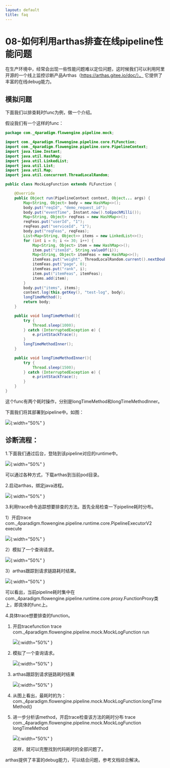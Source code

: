 ```yaml
---
layout: default
title: faq
---
```

# 08-如何利用arthas排查在线pipeline性能问题

在生产环境中，经常会出现一些性能问题难以定位问题，这时候我们可以利用阿里开源的一个线上监控诊断产品Arthas（https://arthas.gitee.io/doc/）。
它提供了丰富的在线debug能力。

## 模拟问题

下面我们以排查耗时func为例，做一个介绍。

假设我们有一个这样的func：

```java
package com._4paradigm.flowengine.pipeline.mock;

import com._4paradigm.flowengine.pipeline.core.FLFunction;
import com._4paradigm.flowengine.pipeline.core.PipelineContext;
import java.time.Instant;
import java.util.HashMap;
import java.util.LinkedList;
import java.util.List;
import java.util.Map;
import java.util.concurrent.ThreadLocalRandom;

public class MockLogFunction extends FLFunction {

    @Override
    public Object run(PipelineContext context, Object... args) {
        Map<String, Object> body = new HashMap<>();
        body.put("reqId", "demo_request_id");
        body.put("eventTime", Instant.now().toEpochMilli());
        Map<String, Object> reqFeas = new HashMap<>();
        reqFeas.put("userId", "1");
        reqFeas.put("serviceId", "1");
        body.put("reqFeas", reqFeas);
        List<Map<String, Object>> items = new LinkedList<>();
        for (int i = 0; i <= 30; i++) {
            Map<String, Object> item = new HashMap<>();
            item.put("itemId", String.valueOf(i));
            Map<String, Object> itemFeas = new HashMap<>();
            itemFeas.put("weight", ThreadLocalRandom.current().nextDouble());
            itemFeas.put("page", 0);
            itemFeas.put("rank", i);
            item.put("itemFeas", itemFeas);
            items.add(item);
        }
        body.put("items", items);
        context.log(this.getKey(), "test-log", body);
        longTimeMethod();
        return body;
    }

    public void longTimeMethod(){
        try {
            Thread.sleep(1000);
        } catch (InterruptedException e) {
            e.printStackTrace();
        }
        longTimeMethodInner();
    }

    public void longTimeMethodInner(){
        try {
            Thread.sleep(1500);
        } catch (InterruptedException e) {
            e.printStackTrace();
        }
    }
}

```

这个func有两个耗时操作，分别是longTimeMethod和longTimeMethodInner。

下面我们将其部署到pipeline中。如图：

![](./images/arthas-1.png){:width="50%" }

## 诊断流程：

1.下面我们通过后台，登陆到该pipeline对应的runtime中。

![](./images/arthas-3.png){:width="50%" }

可以通过各种方式，下载arthas到当前pod目录。

2.启动arthas，绑定java进程。

![](./images/arthas-4.png){:width="50%" }

3.利用trace命令追踪想要排查的方法。首先全局检查一下pipeline耗时分布。

1）开启trace com._4paradigm.flowengine.pipeline.runtime.core.PipelineExecutorV2 execute

![](./images/arthas-6.png){:width="50%" }

2）模拟了一个查询请求。

![](./images/arthas-7.png){:width="50%" }

3）arthas跟踪到请求链路耗时结果。

![](./images/arthas-5.png){:width="50%" }

可以看出，当前pipeline耗时集中在com._4paradigm.flowengine.pipeline.runtime.core.proxy.FunctionProxy类上，即具体的func上。

4.具体trace想要排查的function。

1) 开启tracefunction
   trace com._4paradigm.flowengine.pipeline.mock.MockLogFunction run

   ![](./images/arthas-8.png){:width="50%" }

2) 模拟了一个查询请求。

   ![](./images/arthas-7.png){:width="50%" }

3) arthas跟踪到请求链路耗时结果

   ![](./images/arthas-7.png){:width="50%" }

4) 从图上看出，最耗时的为： com._4paradigm.flowengine.pipeline.mock.MockLogFunction:longTimeMethod()

5) 进一步分析该method，开启trace检查该方法的耗时分布
   trace com._4paradigm.flowengine.pipeline.mock.MockLogFunction longTimeMethod

   ![](./images/arthas-10.png){:width="50%" }

   这样，就可以完整找到代码耗时的全部问题了。

arthas提供了丰富的debug能力，可以结合问题，参考文档综合解决。
